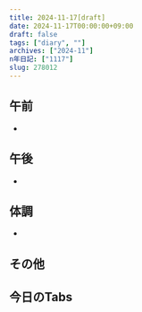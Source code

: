 ```yaml
---
title: 2024-11-17[draft]
date: 2024-11-17T00:00:00+09:00
draft: false
tags: ["diary", ""]
archives: ["2024-11"]
n年日記: ["1117"]
slug: 278012
---
```

## 午前
- 
## 午後
- 
## 体調
- 
## その他
## 今日のTabs